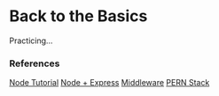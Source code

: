 # Back to the Basics

Practicing...

### References

[Node Tutorial](https://www.youtube.com/watch?v=TlB_eWDSMt4)
[Node + Express](https://www.youtube.com/watch?v=pKd0Rpw7O48)
[Middleware](https://www.youtube.com/watch?v=lY6icfhap2o)
[PERN Stack](https://www.youtube.com/watch?v=ldYcgPKEZC8)
